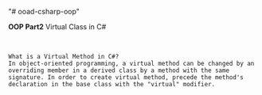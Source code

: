 "# ooad-csharp-oop" 

**OOP Part2** Virtual Class in C#

<br>

    What is a Virtual Method in C#?
    In object-oriented programming, a virtual method can be changed by an overriding member in a derived class by a method with the same signature. In order to create virtual method, precede the method's declaration in the base class with the "virtual" modifier.
<br>